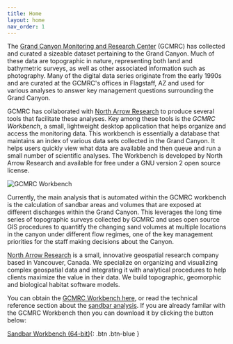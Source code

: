 ```yaml
---
title: Home
layout: home
nav_order: 1
---
```


The [Grand Canyon Monitoring and Research Center](http://www.gcmrc.gov) (GCMRC) has collected and curated a sizeable dataset pertaining to the Grand Canyon. Much of these data are topographic in nature, representing both land and bathymetric surveys, as well as other associated information such as photography. Many of the digital data series originate from the early 1990s and are curated at the GCMRC's offices in Flagstaff, AZ and used for various analyses to answer key management questions surrounding the Grand Canyon.

GCMRC has collaborated with [North Arrow Research](http://northarrowresearch.com) to produce several tools that facilitate these analyses. Key among these tools is the *GCMRC Workbench*, a small, lightweight desktop application that helps organize and access the monitoring data. This workbench is essentially a database that maintains an index of various data sets collected in the Grand Canyon. It helps users quickly view what data are available and then queue and run a small number of scientific analyses. The Workbench is developed by North Arrow Research and available for free under a GNU version 2 open source license.

![GCMRC Workbench](/images/home_page_graphic.png)

Currently, the main analysis that is automated within the GCMRC workbench is the calculation of sandbar areas and volumes that are exposed at different discharges within the Grand Canyon. This leverages the long time series of topographic surveys collected by GCMRC and uses open source GIS procedures to quantitfy the changing sand volumes at multiple locations in the canyon under different flow regimes, one of the key management priorities for the staff making decisions about the Canyon. 

[North Arrow Research](http://northarrowresearch.com) is a small, innovative geospatial research company based in Vancouver, Canada. We specialize on organizing and visualizing complex geospatial data and integrating it with analytical procedures to help clients maximize the value in their data. We build topographic, geomorphic and biological habitat software models.

You can obtain the [GCMRC Workbench here](/download), or read the technical reference section about the [sandbar analysis](/Online_Help/Sandbar_Analysis/index). If you are already familar with the GCMRC Workbench then you can download it by clicking the button below:


[Sandbar Workbench (64-bit)](http://releases.northarrowresearch.com/SandbarWorkbench/setup.exe){: .btn .btn-blue }
